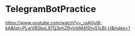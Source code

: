 # TelegramBotPractice
https://www.youtube.com/watch?v=_raAGyI8-kA&list=PLwVBSkoL97Q3phZRyInbM4lShvS1cBl-U&index=1
